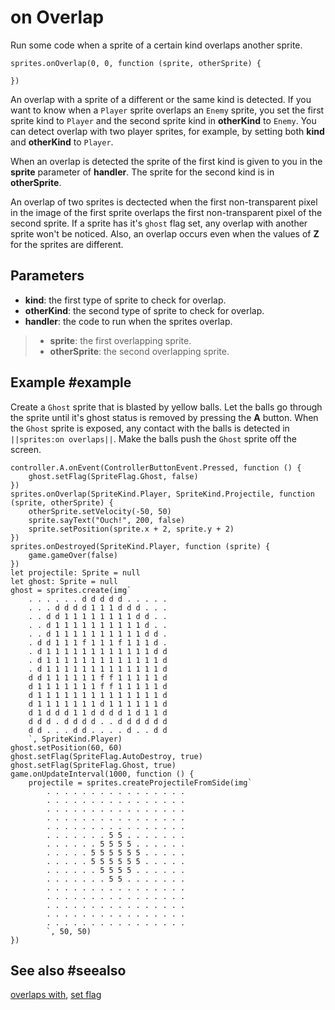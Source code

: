 # on Overlap

Run some code when a sprite of a certain kind overlaps another sprite. 

```sig
sprites.onOverlap(0, 0, function (sprite, otherSprite) {
	
})
```

An overlap with a sprite of a different or the same kind is detected. If you want to know when a ``Player`` sprite overlaps an ``Enemy`` sprite, you set the first sprite kind to ``Player`` and the second sprite kind in **otherKind** to ``Enemy``. You can detect overlap with two player sprites, for example, by setting both **kind** and **otherKind** to ``Player``.

When an overlap is detected the sprite of the first kind is given to you in the **sprite** parameter of **handler**. The sprite for the second kind is in **otherSprite**.

An overlap of two sprites is dectected when the first non-transparent pixel in the image of the first sprite overlaps the first non-transparent pixel of the second sprite. If a sprite has it's ``ghost`` flag set, any overlap with another sprite won't be noticed. Also, an overlap occurs even when the values of **Z** for the sprites are different.

## Parameters

* **kind**: the first type of sprite to check for overlap.
* **otherKind**: the second type of sprite to check for overlap.
* **handler**: the code to run when the sprites overlap.
>* **sprite**: the first overlapping sprite.
>* **otherSprite**: the second overlapping sprite.

## Example #example

Create a ``Ghost`` sprite that is blasted by yellow balls. Let the balls go through the sprite until it's ghost status is removed by pressing the **A** button. When the ``Ghost`` sprite is exposed, any contact with the balls is detected in ``||sprites:on overlaps||``. Make the balls push the ``Ghost`` sprite off the screen.

```blocks
controller.A.onEvent(ControllerButtonEvent.Pressed, function () {
    ghost.setFlag(SpriteFlag.Ghost, false)
})
sprites.onOverlap(SpriteKind.Player, SpriteKind.Projectile, function (sprite, otherSprite) {
    otherSprite.setVelocity(-50, 50)
    sprite.sayText("Ouch!", 200, false)
    sprite.setPosition(sprite.x + 2, sprite.y + 2)
})
sprites.onDestroyed(SpriteKind.Player, function (sprite) {
    game.gameOver(false)
})
let projectile: Sprite = null
let ghost: Sprite = null
ghost = sprites.create(img`
    . . . . . . d d d d d . . . . . 
    . . . d d d d 1 1 1 d d d . . . 
    . . d d 1 1 1 1 1 1 1 1 d d . . 
    . . d 1 1 1 1 1 1 1 1 1 1 d . . 
    . . d 1 1 1 1 1 1 1 1 1 1 d d . 
    . d d 1 1 1 f 1 1 1 f 1 1 1 d . 
    . d 1 1 1 1 1 1 1 1 1 1 1 1 d d 
    . d 1 1 1 1 1 1 1 1 1 1 1 1 1 d 
    . d 1 1 1 1 1 1 1 1 1 1 1 1 1 d 
    d d 1 1 1 1 1 1 f f 1 1 1 1 1 d 
    d 1 1 1 1 1 1 1 f f 1 1 1 1 1 d 
    d 1 1 1 1 1 1 1 1 1 1 1 1 1 1 d 
    d 1 1 1 1 1 1 1 d 1 1 1 1 1 1 d 
    d 1 d d d 1 1 d d d d 1 d 1 1 d 
    d d d . d d d d . . d d d d d d 
    d d . . . d d . . . . d . . d d 
    `, SpriteKind.Player)
ghost.setPosition(60, 60)
ghost.setFlag(SpriteFlag.AutoDestroy, true)
ghost.setFlag(SpriteFlag.Ghost, true)
game.onUpdateInterval(1000, function () {
    projectile = sprites.createProjectileFromSide(img`
        . . . . . . . . . . . . . . . . 
        . . . . . . . . . . . . . . . . 
        . . . . . . . . . . . . . . . . 
        . . . . . . . . . . . . . . . . 
        . . . . . . . . . . . . . . . . 
        . . . . . . . 5 5 . . . . . . . 
        . . . . . . 5 5 5 5 . . . . . . 
        . . . . . 5 5 5 5 5 5 . . . . . 
        . . . . . 5 5 5 5 5 5 . . . . . 
        . . . . . . 5 5 5 5 . . . . . . 
        . . . . . . . 5 5 . . . . . . . 
        . . . . . . . . . . . . . . . . 
        . . . . . . . . . . . . . . . . 
        . . . . . . . . . . . . . . . . 
        . . . . . . . . . . . . . . . . 
        . . . . . . . . . . . . . . . . 
        `, 50, 50)
})
```

## See also #seealso

[overlaps with](/reference/sprites/sprite/overlaps-with),
[set flag](/reference/sprites/sprite/set-flag)
